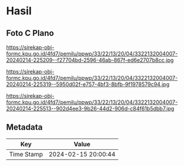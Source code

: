 # Hasil

## Foto C Plano

https://sirekap-obj-formc.kpu.go.id/4fd7/pemilu/ppwp/33/22/13/20/04/3322132004007-20240214-225209--f27704bd-2596-46ab-867f-ed6e2707b8cc.jpg

https://sirekap-obj-formc.kpu.go.id/4fd7/pemilu/ppwp/33/22/13/20/04/3322132004007-20240214-225319--5950d02f-e757-4bf3-8bfb-9f1978579c94.jpg

https://sirekap-obj-formc.kpu.go.id/4fd7/pemilu/ppwp/33/22/13/20/04/3322132004007-20240214-225513--902d4ee3-9b26-44d2-906d-c84f61b5dbb7.jpg


## Metadata

| Key        | Value               |
| ---------- | ------------------- |
| Time Stamp | 2024-02-15 20:00:44 |




